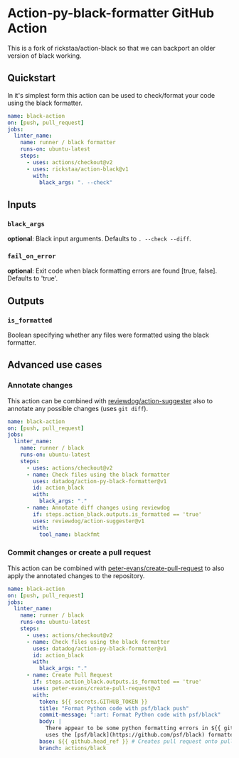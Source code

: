 # Action-py-black-formatter GitHub Action

This is a fork of rickstaa/action-black so that we can backport an older version of black working. 

## Quickstart

In it's simplest form this action can be used to check/format your code using the black formatter.

```yaml
name: black-action
on: [push, pull_request]
jobs:
  linter_name:
    name: runner / black formatter
    runs-on: ubuntu-latest
    steps:
      - uses: actions/checkout@v2
      - uses: rickstaa/action-black@v1
        with:
          black_args: ". --check"
```

## Inputs

### `black_args`

**optional**: Black input arguments. Defaults to `. --check --diff`.

### `fail_on_error`

**optional**: Exit code when black formatting errors are found \[true, false]. Defaults to 'true'.

## Outputs

### `is_formatted`

Boolean specifying whether any files were formatted using the black formatter.

## Advanced use cases

### Annotate changes

This action can be combined with [reviewdog/action-suggester](https://github.com/reviewdog/action-suggester) also to annotate any possible changes (uses `git diff`).

```yaml
name: black-action
on: [push, pull_request]
jobs:
  linter_name:
    name: runner / black
    runs-on: ubuntu-latest
    steps:
      - uses: actions/checkout@v2
      - name: Check files using the black formatter
        uses: datadog/action-py-black-formatter@v1
        id: action_black
        with:
          black_args: "."
      - name: Annotate diff changes using reviewdog
        if: steps.action_black.outputs.is_formatted == 'true'
        uses: reviewdog/action-suggester@v1
        with:
          tool_name: blackfmt
```

### Commit changes or create a pull request

This action can be combined with [peter-evans/create-pull-request](https://github.com/peter-evans/create-pull-request) to also apply the annotated changes to the repository.

```yaml
name: black-action
on: [push, pull_request]
jobs:
  linter_name:
    name: runner / black
    runs-on: ubuntu-latest
    steps:
      - uses: actions/checkout@v2
      - name: Check files using the black formatter
        uses: datadog/action-py-black-formatter@v1
        id: action_black
        with:
          black_args: "."
      - name: Create Pull Request
        if: steps.action_black.outputs.is_formatted == 'true'
        uses: peter-evans/create-pull-request@v3
        with:
          token: ${{ secrets.GITHUB_TOKEN }}
          title: "Format Python code with psf/black push"
          commit-message: ":art: Format Python code with psf/black"
          body: |
            There appear to be some python formatting errors in ${{ github.sha }}. This pull request
            uses the [psf/black](https://github.com/psf/black) formatter to fix these issues.
          base: ${{ github.head_ref }} # Creates pull request onto pull request or commit branch
          branch: actions/black
```
